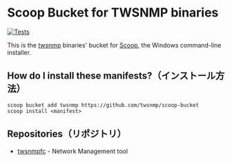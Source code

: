 # Scoop Bucket for TWSNMP binaries

[![Tests](https://github.com/twsnmp/scoop-bucket/actions/workflows/ci.yml/badge.svg)](https://github.com/twsnmp/scoop-bucket/actions/workflows/ci.yml)

<!-- Uncomment the following line after replacing placeholders -->
<!-- [![Tests](https://github.com/<username>/<bucketname>/actions/workflows/ci.yml/badge.svg)](https://github.com/<username>/<bucketname>/actions/workflows/ci.yml) [![Excavator](https://github.com/<username>/<bucketname>/actions/workflows/excavator.yml/badge.svg)](https://github.com/<username>/<bucketname>/actions/workflows/excavator.yml) -->


This is the [twsnmp](https://github.com/twsnmp "TWSNMP") binaries' bucket for [Scoop](https://scoop.sh), the Windows command-line installer.

How do I install these manifests?（インストール方法）
---------------------------------

```
scoop bucket add twsnmp https://github.com/twsnmp/scoop-bucket
scoop install <manifest>
```

Repositories（リポジトリ）
------------

- [twsnmpfc](https://github.com/twsnmp/twsnmpfc "twsnmp/twsnmpfc: TWSNMP FC") - Network Management tool
